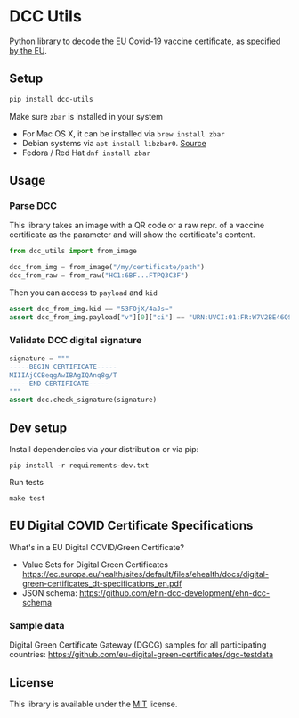 # DCC Utils
Python library to decode the EU Covid-19 vaccine certificate, as [specified by the EU](https://ec.europa.eu/health/ehealth/covid-19_en).

## Setup

```sh
pip install dcc-utils
```

Make sure `zbar` is installed in your system
  * For Mac OS X, it can be installed via `brew install zbar`
  * Debian systems via `apt install libzbar0`. [Source](https://pypi.org/project/pyzbar/)
  * Fedora / Red Hat `dnf install zbar`

## Usage

### Parse DCC

This library takes an image with a QR code or a raw repr. of a vaccine certificate as
the parameter and will show the certificate's content. 

```py
from dcc_utils import from_image

dcc_from_img = from_image("/my/certificate/path")
dcc_from_raw = from_raw("HC1:6BF...FTPQ3C3F")
```

Then you can access to `payload` and `kid`

```py
assert dcc_from_img.kid == "53FOjX/4aJs="
assert dcc_from_img.payload["v"][0]["ci"] == "URN:UVCI:01:FR:W7V2BE46QSBJ#L"
```

### Validate DCC digital signature

```py
signature = """
-----BEGIN CERTIFICATE-----
MIIIAjCCBeqgAwIBAgIQAnq8g/T
-----END CERTIFICATE-----
"""
assert dcc.check_signature(signature)
```

## Dev setup

Install dependencies via your distribution or via pip:

```
pip install -r requirements-dev.txt
```

Run tests

```
make test
``` 

## EU Digital COVID Certificate Specifications
What's in a EU Digital COVID/Green Certificate?
* Value Sets for Digital Green Certificates https://ec.europa.eu/health/sites/default/files/ehealth/docs/digital-green-certificates_dt-specifications_en.pdf
* JSON schema: https://github.com/ehn-dcc-development/ehn-dcc-schema

### Sample data
Digital Green Certificate Gateway (DGCG) samples for all participating countries:
https://github.com/eu-digital-green-certificates/dgc-testdata

## License
This library is available under the [MIT](https://opensource.org/licenses/mit-license.php) license.
